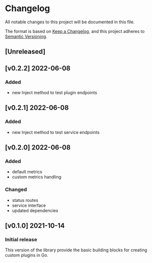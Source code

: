 # Changelog
All notable changes to this project will be documented in this file.

The format is based on [Keep a Changelog](https://keepachangelog.com/en/1.0.0/),
and this project adheres to [Semantic Versioning](https://semver.org/spec/v2.0.0.html).

## [Unreleased]

## [v0.2.2] 2022-06-08

### Added

- new Inject method to test plugin endpoints

## [v0.2.1] 2022-06-08

### Added

- new Inject method to test service endpoints

## [v0.2.0] 2022-06-08

### Added

- default metrics
- custom metrics handling

### Changed

- status routes
- service interface
- updated dependencies

## [v0.1.0] 2021-10-14

### Initial release

This version of the library provide the basic building blocks for creating custom plugins in Go.
